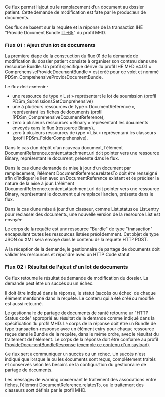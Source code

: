Ce flux permet l’ajout ou le remplacement d’un document au dossier patient. Cette demande de modification est faite par le producteur de documents.

Ces flux se basent sur la requête et la réponse de la transaction IHE "Provide Document Bundle [ITI-65](https://profiles.ihe.net/ITI/MHD/ITI-65.html)" du profil MHD.

### Flux 01 : Ajout d’un lot de documents

La première étape de la construction du flux 01 de la demande de modification du dossier patient consiste à organiser son contenu dans une ressource Bundle. Un profil spécifique dérivé du profil IHE MHD v4.0.1 « ComprehensiveProvideDocumentBundle » est créé pour ce volet et nommé PDSm_ComprehensiveProvideDocumentBundle.

Le flux doit contenir :
* une ressource de type « List » représentant le lot de soumission (profil PDSm_SubmissionsSetComprehensive)
* une à plusieurs ressources de type « DocumentReference », représentant les fiches de documents (profil [PDSm_ComprehensiveDocumentReference),
* zero à plusieurs ressources « Binary » représentant les documents envoyés dans le flux (ressource [Binary](https://www.hl7.org/fhir/binary.html)).,
* zero à plusieurs ressources de type « List » représentant les classeurs (profil PDSm_FolderComprehensive).

Dans le cas d’un dépôt d’un nouveau document, l’élément DocumentReference.content.attachment.url doit pointer vers une ressource Binary, représentant le document, présente dans le flux.

Dans le cas d’une demande de mise à jour d’un document par remplacement, l’élément DocumentReference.relatesTo doit être renseigné afin d’indiquer le lien avec un DocumentReference existant et de préciser la nature de la mise à jour. L’élément DocumentReference.content.attachment.url doit pointer vers une ressource Binary, représentant le document qui remplace l’ancien, présente dans le flux.

Dans le cas d’une mise à jour d’un classeur, comme List.status ou List.entry pour reclasser des documents, une nouvelle version de la ressource List est envoyée.

Le corps de la requête est une ressource "Bundle" de type "transaction" encapsulant toutes les ressources listées précédemment. Cet objet de type JSON ou XML sera envoyé dans le contenu de la requête HTTP POST.

A la réception de la demande, le gestionnaire de partage de documents doit valider les ressources et répondre avec un HTTP Code statut

### Flux 02 : Résultat de l'ajout d'un lot de documents

Ce flux retourne le résultat de demande de modification du dossier. La demande peut être un succès ou un échec.

Il doit être indiqué dans la réponse, le statut (succès ou échec) de chaque élément mentionné dans la requête. Le contenu qui a été créé ou modifié est aussi retourné.


<!-- * [PDSmSubmissionSetComprehensive](StructureDefinition-PDSmSubmissionSetComprehensive.html) représentant le LotDeSoumission
* [PDSmComprehensiveDocumentReference](StructureDefinition-PDSmComprehensiveDocumentReference.html) représentant la Fiche
* [PDSmFolderComprehensive](StructureDefinition-PDSmFolderComprehensive.html) représentant le Classeur -->
<!-- Utiliser à chaque fois le nom du profil et non le lot de soumission, et rajouter le nom fonctionnel à côté -->

Le gestionnaire de partage de documents de santé retourne un "HTTP Status code" approprié au résultat de la demande comme indiqué dans la spécification du profil MHD. Le corps de la réponse doit être un Bundle de type transaction-response avec un élément entry pour chaque ressource reçue dans le Bundle de la requête, dans le même ordre, avec le résultat du traitement de l'élément. Le corps de la réponse doit être conforme au profil [ProvideDocumentBundleResponse](https://profiles.ihe.net/ITI/MHD/StructureDefinition/IHE.MHD.ProvideDocumentBundleResponse) ([exemple de contenu d'un payload](Bundle-a9c10f8a-882d-4000-a280-7150e0aeb478.json.html)).


Ce flux sert à communiquer un succès ou un échec. Un succès n'est indiqué que lorsque le ou les documents sont reçus, complètement traités et conservés selon les besoins de la configuration du gestionnaire de partage de documents.

Les messages de warning concernant le traitement des associations entre fiches, l’élément DocumentReference.relatesTo, ou le traitement des classeurs sont définis par le profil MHD.